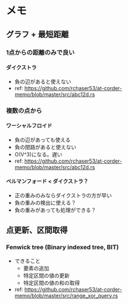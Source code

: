 # メモ
## グラフ + 最短距離
### 1点からの距離のみで良い
#### ダイクストラ
- 負の辺があると使えない
- ref: https://github.com/rchaser53/at-corder-memo/blob/master/src/abc12d.rs

### 複数の点から
#### ワーシャルフロイド
- 負の辺があっても使える
- 負の閉路があると使えない
- O(V^3)になる。遅い
- ref: https://github.com/rchaser53/at-corder-memo/blob/master/src/abc12d.rs

#### ベルマンフォード < ダイクストラ？
- 正の重みのみならダイクストラの方が早い
- 負の重みの検出に使える？
- 負の重みがあっても処理ができる？

## 点更新、区間取得
### Fenwick tree (Binary indexed tree, BIT)
- できること
  - 要素の追加
  - 特定区間の値の更新
  - 特定区間の値の和の取得
- ref: https://github.com/rchaser53/at-corder-memo/blob/master/src/range_xor_query.rs

